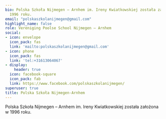 ```yaml
---
bio: Polska Szkoła Nijmegen – Arnhem im. Ireny Kwiatkowskiej została założona w
  1996 roku.
email: "polskaszkolanijmegen@gmail.com"
highlight_name: false
role: Vereniging Poolse School Nijmegen – Arnhem
social:
- icon: envelope
  icon_pack: fas
  link: 'mailto:polskaszkolanijmegen@gmail.com'
- icon: phone
  icon_pack: fas
  link: 'tel:+31613064067'
- display:
    header: true
  icon: facebook-square
  icon_pack: fab
  link: https://www.facebook.com/polskaszkolanijmegen/
superuser: true
title: Polska Szkoła Nijmegen-Arnhem
---
```


Polska Szkoła Nijmegen – Arnhem im. Ireny Kwiatkowskiej została założona w 1996
roku.

<!--{{< icon name="download" pack="fas" >}} Download my {{< staticref "media/demo_resume.pdf" "newtab" >}}resumé{{< /staticref >}}.-->
